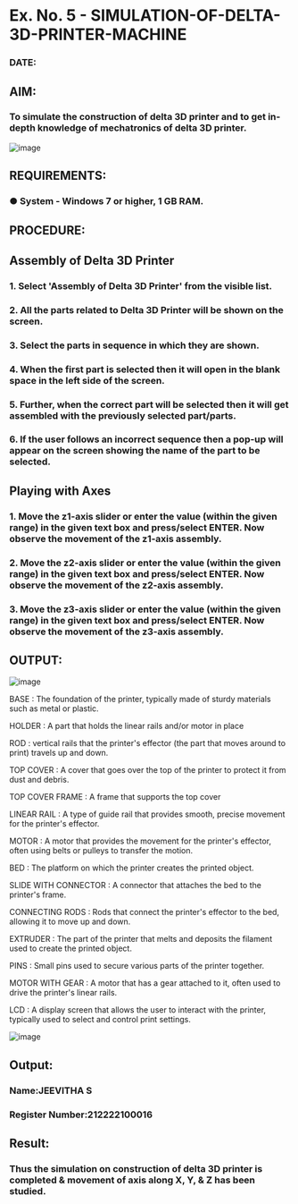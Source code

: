 # Ex. No. 5 - SIMULATION-OF-DELTA-3D-PRINTER-MACHINE

### DATE: 
## AIM:
### To simulate the construction of delta 3D printer and to get in-depth knowledge of mechatronics of delta 3D printer.

![image](https://github.com/Sellakumar1987/Ex.-No.-5---SIMULATION-OF-DELTA-3D-PRINTER-MACHINE/assets/113594316/c784471e-098f-456d-9c1b-e9f0ce56cc9b)

## REQUIREMENTS:
### ●	System - Windows 7 or higher, 1 GB RAM.

## PROCEDURE:

## Assembly of Delta 3D Printer
### 1.	Select 'Assembly of Delta 3D Printer' from the visible list.
### 2.	All the parts related to Delta 3D Printer will be shown on the screen.
### 3.	Select the parts in sequence in which they are shown.
### 4.	When the first part is selected then it will open in the blank space in the left side of the screen.
### 5.	Further, when the correct part will be selected then it will get assembled with the previously selected part/parts.
### 6.	If the user follows an incorrect sequence then a pop-up will appear on the screen showing the name of the part to be selected.

## Playing with Axes
### 1.	Move the z1-axis slider or enter the value (within the given range) in the given text box and press/select ENTER. Now observe the movement of the z1-axis assembly.
### 2.	Move the z2-axis slider or enter the value (within the given range) in the given text box and press/select ENTER. Now observe the movement of the z2-axis assembly.
### 3.	Move the z3-axis slider or enter the value (within the given range) in the given text box and press/select ENTER. Now observe the movement of the z3-axis assembly.

## OUTPUT:

![image](https://github.com/Jeevithha/Ex.-No.-5---SIMULATION-OF-DELTA-3D-PRINTER-MACHINE/assets/123623197/8b538a54-5e31-4508-af60-5110d6c39e01)

BASE :
The foundation of the printer, typically made of sturdy materials such as metal or plastic.

HOLDER :
A part that holds the linear rails and/or motor in place

ROD :
vertical rails that the printer's effector (the part that moves around to print) travels up and down.

TOP COVER :
A cover that goes over the top of the printer to protect it from dust and debris.

TOP COVER FRAME :
A frame that supports the top cover

LINEAR RAIL :
A type of guide rail that provides smooth, precise movement for the printer's effector.

MOTOR :
A motor that provides the movement for the printer's effector, often using belts or pulleys to transfer the motion.

BED :
The platform on which the printer creates the printed object.

SLIDE WITH CONNECTOR :
A connector that attaches the bed to the printer's frame.

CONNECTING RODS :
Rods that connect the printer's effector to the bed, allowing it to move up and down.

EXTRUDER :
The part of the printer that melts and deposits the filament used to create the printed object.

PINS :
Small pins used to secure various parts of the printer together.

MOTOR WITH GEAR :
A motor that has a gear attached to it, often used to drive the printer's linear rails.

LCD :
A display screen that allows the user to interact with the printer, typically used to select and control print settings.

![image](https://github.com/Sellakumar1987/Ex.-No.-5---SIMULATION-OF-DELTA-3D-PRINTER-MACHINE/assets/113594316/1f3e6b6d-0724-41dc-b7d2-15516060d066)

## Output:

### Name:JEEVITHA S
### Register Number:212222100016

## Result: 
### Thus the simulation on construction of delta 3D printer is completed & movement of axis along X, Y, & Z has been studied.
